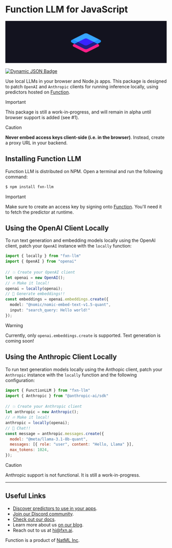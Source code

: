 # Function LLM for JavaScript

![function logo](https://raw.githubusercontent.com/fxnai/.github/main/logo_wide.png)

[![Dynamic JSON Badge](https://img.shields.io/badge/dynamic/json?url=https%3A%2F%2Fdiscord.com%2Fapi%2Finvites%2Fy5vwgXkz2f%3Fwith_counts%3Dtrue&query=%24.approximate_member_count&logo=discord&logoColor=white&label=Function%20community)](https://fxn.ai/community)

Use local LLMs in your browser and Node.js apps. This package is designed to patch `OpenAI` and `Anthropic` clients for running inference locally, using predictors hosted on [Function](https://fxn.ai/explore).

> [!IMPORTANT]
> This package is still a work-in-progress, and will remain in alpha until browser support is added (see #1).

> [!CAUTION]
> **Never embed access keys client-side (i.e. in the browser)**. Instead, create a proxy URL in your backend.

## Installing Function LLM
Function LLM is distributed on NPM. Open a terminal and run the following command:
```bash
$ npm install fxn-llm
```

> [!IMPORTANT]
> Make sure to create an access key by signing onto [Function](https://fxn.ai/settings/developer). You'll need it to fetch the predictor at runtime.

## Using the OpenAI Client Locally
To run text generation and embedding models locally using the OpenAI client, patch your `OpenAI` instance with the `locally` function:
```ts
import { locally } from "fxn-llm"
import { OpenAI } from "openai"

// 💥 Create your OpenAI client
let openai = new OpenAI();
// 🔥 Make it local!
openai = locally(openai);
// 🚀 Generate embeddings!!
const embeddings = openai.embeddings.create({
  model: "@nomic/nomic-embed-text-v1.5-quant",
  input: "search_query: Hello world!"
});
```

> [!WARNING]
> Currently, only `openai.embeddings.create` is supported. Text generation is coming soon!

## Using the Anthropic Client Locally
To run text generation models locally using the Anthopic client, patch your `Anthropic` instance with the `locally` function and the following configuration:
```js
import { FunctionLLM } from "fxn-llm"
import { Anthropic } from "@anthropic-ai/sdk"

// 💥 Create your Anthropic client
let anthropic = new Anthropic();
// 🔥 Make it local!
anthropic = locally(openai);
// 🚀 Chat!!
const message = anthropic.messages.create({
  model: "@meta/llama-3.1-8b-quant",
  messages: [{ role: "user", content: "Hello, Llama" }],
  max_tokens: 1024,
});
```

> [!CAUTION]
> Anthropic support is not functional. It is still a work-in-progress.
___

## Useful Links
- [Discover predictors to use in your apps](https://fxn.ai/explore).
- [Join our Discord community](https://fxn.ai/community).
- [Check out our docs](https://docs.fxn.ai).
- Learn more about us [on our blog](https://blog.fxn.ai).
- Reach out to us at [hi@fxn.ai](mailto:hi@fxn.ai).

Function is a product of [NatML Inc](https://github.com/natmlx).